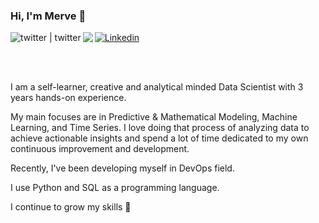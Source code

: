 ### Hi, I'm Merve :fairy:	
[![Linkedin](https://img.shields.io/badge/LinkedIn-0077B5?style=for-the-badge&logo=linkedin&logoColor=whiteg)](https://www.linkedin.com/in/merve-gunak)
[<img align="left" alt="twitter | twitter" src="https://img.shields.io/badge/Twitter-1DA1F2?style=for-the-badge&logo=twitter&logoColor=white" />][twitter]
[<img align="left" src="https://img.shields.io/badge/Gmail-D14836?style=for-the-badge&logo=gmail&logoColor=white" />][gmail]

<br />

[twitter]: https://twitter.com/mervgunak
[gmail]: mailto:mervegunak@gmail.com

<br />

I am a self-learner, creative and analytical minded Data Scientist with 3 years hands-on experience. 

My main focuses are in Predictive & Mathematical Modeling, Machine Learning, and Time Series. I love doing that process of analyzing data to achieve actionable insights and spend a lot of time dedicated to my own continuous improvement and development. 

Recently, I've been developing myself in DevOps field.

I use Python and SQL as a programming language.

I continue to grow my skills :bee:
